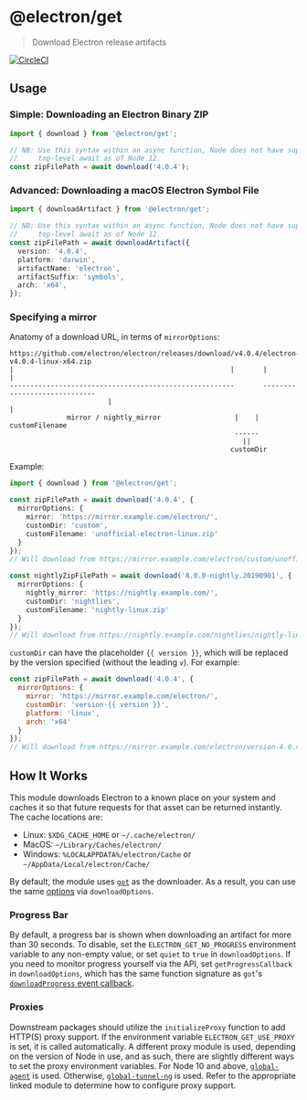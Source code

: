# @electron/get

> Download Electron release artifacts

[![CircleCI](https://circleci.com/gh/electron/get.svg?style=svg)](https://circleci.com/gh/electron/get)

## Usage

### Simple: Downloading an Electron Binary ZIP

```typescript
import { download } from '@electron/get';

// NB: Use this syntax within an async function, Node does not have support for
//     top-level await as of Node 12.
const zipFilePath = await download('4.0.4');
```

### Advanced: Downloading a macOS Electron Symbol File


```typescript
import { downloadArtifact } from '@electron/get';

// NB: Use this syntax within an async function, Node does not have support for
//     top-level await as of Node 12.
const zipFilePath = await downloadArtifact({
  version: '4.0.4',
  platform: 'darwin',
  artifactName: 'electron',
  artifactSuffix: 'symbols',
  arch: 'x64',
});
```

### Specifying a mirror

Anatomy of a download URL, in terms of `mirrorOptions`:

```
https://github.com/electron/electron/releases/download/v4.0.4/electron-v4.0.4-linux-x64.zip
|                                                     |       |                           |
-------------------------------------------------------       -----------------------------
                        |                                                   |
              mirror / nightly_mirror                  |    |         customFilename
                                                       ------
                                                         ||
                                                      customDir
```

Example:

```typescript
import { download } from '@electron/get';

const zipFilePath = await download('4.0.4', {
  mirrorOptions: {
    mirror: 'https://mirror.example.com/electron/',
    customDir: 'custom',
    customFilename: 'unofficial-electron-linux.zip'
  }
});
// Will download from https://mirror.example.com/electron/custom/unofficial-electron-linux.zip

const nightlyZipFilePath = await download('8.0.0-nightly.20190901', {
  mirrorOptions: {
    nightly_mirror: 'https://nightly.example.com/',
    customDir: 'nightlies',
    customFilename: 'nightly-linux.zip'
  }
});
// Will download from https://nightly.example.com/nightlies/nightly-linux.zip
```

`customDir` can have the placeholder `{{ version }}`, which will be replaced by the version
specified (without the leading `v`). For example:

```javascript
const zipFilePath = await download('4.0.4', {
  mirrorOptions: {
    mirror: 'https://mirror.example.com/electron/',
    customDir: 'version-{{ version }}',
    platform: 'linux',
    arch: 'x64'
  }
});
// Will download from https://mirror.example.com/electron/version-4.0.4/electron-v4.0.4-linux-x64.zip
```

## How It Works

This module downloads Electron to a known place on your system and caches it
so that future requests for that asset can be returned instantly.  The cache
locations are:

* Linux: `$XDG_CACHE_HOME` or `~/.cache/electron/`
* MacOS: `~/Library/Caches/electron/`
* Windows: `%LOCALAPPDATA%/electron/Cache` or `~/AppData/Local/electron/Cache/`

By default, the module uses [`got`](https://github.com/sindresorhus/got) as the
downloader. As a result, you can use the same [options](https://github.com/sindresorhus/got#options)
via `downloadOptions`.

### Progress Bar

By default, a progress bar is shown when downloading an artifact for more than 30 seconds. To
disable, set the `ELECTRON_GET_NO_PROGRESS` environment variable to any non-empty value, or set
`quiet` to `true` in `downloadOptions`. If you need to monitor progress yourself via the API, set
`getProgressCallback` in `downloadOptions`, which has the same function signature as `got`'s
[`downloadProgress` event callback](https://github.com/sindresorhus/got#ondownloadprogress-progress).

### Proxies

Downstream packages should utilize the `initializeProxy` function to add HTTP(S) proxy support. If
the environment variable `ELECTRON_GET_USE_PROXY` is set, it is called automatically. A different
proxy module is used, depending on the version of Node in use, and as such, there are slightly
different ways to set the proxy environment variables. For Node 10 and above,
[`global-agent`](https://github.com/gajus/global-agent#environment-variables) is used. Otherwise,
[`global-tunnel-ng`](https://github.com/np-maintain/global-tunnel#auto-config) is used. Refer to the
appropriate linked module to determine how to configure proxy support.
